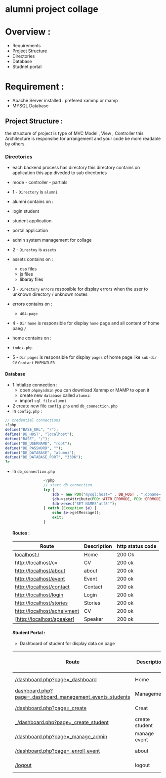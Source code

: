 # alumni project collage 

# Overview :
-  Requirements
-  Project Structure
-  Directories
-  Database
-  Studnet portal

# Requirement :
 - Apache Server installed : prefered xammp or mamp
 - MYSQL Database

## Project Structure :
the structure of project is type of MVC 
Model , View , Controller this Architecture is responsibe for arrangement and your code be more readable by others.

### Directories
- each backend process has directory this directory contains on application this app diveded to sub directories
- mode - controller - partials
  
- 1 - `Directory` is `alumni`
-  alumni contains on :
  - login student
  - student application
  - portal application
  - admin system management for collage
    
- 2 - `Directoy` is `assets`
- assets contains on :
    - css files
    - js files
    - libaray files
     
- 3 - `Directory` `errors` resposible for display errors when the user to unknown directory / unknown routes
- errors contains on :
  - `404-page`

- 4 - `Dir` `home` is responsible for display `home` page and all content of home paeg `/` 
- home contains on :
- `index.php`

- 5 - `Dir` `pages` is responsible for display `pages` of home page like `sub-dir` `CV` `Contact` `PHPMAILER`


#### Database 
- 1 Intialize connection :
   - open `phpmyadmin` you can download Xammp or MAMP to open it
   - create new `database` called `alumni`:
   - import `sql file` `alumni`
- 2 create new file  `config.php` and `db_connection.php`
- in `config.php` :
 ```php
// credential connections
<?php
define("BASE_URL", "/");
define('DB_HOST', "localhost");
define("BASE", "/");
define("DB_USERNAME", "root");
define("DB_PASSWORD", "");
define("DB_DATABASE", "alumni");
define("DB_DATABASE_PORT", "3306");
?>
```
- in `db_connection.php`
  ```php
                <?php
                // start db connection 
                try {
                    $db = new PDO("mysql:host=" . DB_HOST . ";dbname=" . DB_DATABASE . ";port=" . DB_DATABASE_PORT . ";", DB_USERNAME, DB_PASSWORD);
                    $db->setAttribute(PDO::ATTR_ERRMODE, PDO::ERRMODE_EXCEPTION);
                    $db->exec("SET NAMES'utf8'");
                } catch (Exception $e) {
                    echo $e->getMessage();
                    exit;
                }
   ```
  
  ####  Routes :
   |  Route |  Description | http status code |
   | ----   | ------------ | ----------- |
   |[localhost:/](#) |  Home        | 200 Ok      |
   | http://localhost/cv | CV    | 200 ok   |
   | [http://localhost/about](http://localhost/about) | about    | 200 ok   |
   | [http://localhost/event](http://localhost/event) | Event    | 200 ok   |
   | [http://localhost/contact](http://localhost/contact) | Contact    | 200 ok   |
   | [http://localhost/login](http://localhost/login) | Login    | 200 ok   |
   | [http://localhost/stories](http://localhost/stories) | Stories    | 200 ok   |
   | [http://localhost/acheivment](http://localhost/acheivment) | CV    | 200 ok   |
   | [[http://localhost/speaker](http://localhost/speaker)]| Speaker    | 200 ok   |


  #### Student Portal :
   - Dashboard of student for display data on page
     
   |  Route |  Description | http status code | Type |
   | --------   | ------------ | ----------- | ----------- |
   |[/dashboard.php?page=_dashboard](http://localhost/alumni/su_admin_13039/dashboard.php?page=_dashboard) |  Home        | 200 Ok      |GET |
   |[dashboard.php?page=_dashboard_management_events_students](http://localhost/alumni/su_admin_13039/dashboard.php?page=_dashboard_management_events_students) | Management|200| PATCH | 
   | [/dashboard.php?page=_create](http://localhost/alumni/su_admin_13039/dashboard.php?page=_create) | Creat   | 200 ok    |POST |
   | [_/dashboard.php?page=_create_student](http://localhost/alumni/su_admin_13039/dashboard.php?page=_create_student) | create student  | 200 ok   |POST |
   |[/dashboard.php?page=_manage_admin](http://localhost/alumni/su_admin_13039/dashboard.php?page=_manage_admin) | manage event    | 200 ok   |PATCH |
   | [/dashboard.php?page=_enroll_event](http://localhost/alumni/su_admin_13039/dashboard.php?page=_enroll_event) | about    | 200 ok   |GET |
   | [/logout](/logout) | logout    | 200 ok   |GET |
